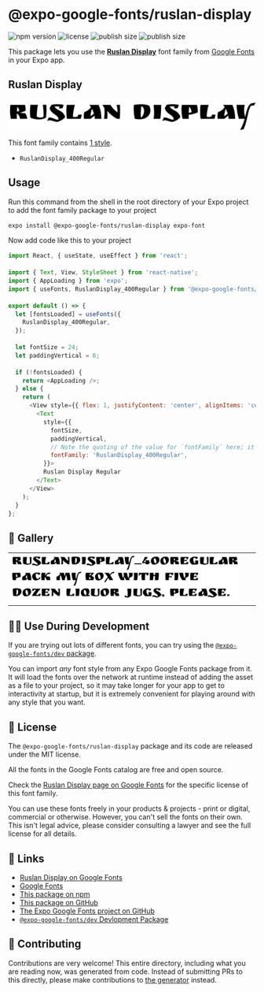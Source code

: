 # @expo-google-fonts/ruslan-display

![npm version](https://flat.badgen.net/npm/v/@expo-google-fonts/ruslan-display)
![license](https://flat.badgen.net/github/license/expo/google-fonts)
![publish size](https://flat.badgen.net/packagephobia/install/@expo-google-fonts/ruslan-display)
![publish size](https://flat.badgen.net/packagephobia/publish/@expo-google-fonts/ruslan-display)

This package lets you use the [**Ruslan Display**](https://fonts.google.com/specimen/Ruslan+Display) font family from [Google Fonts](https://fonts.google.com/) in your Expo app.

## Ruslan Display

![Ruslan Display](./font-family.png)

This font family contains [1 style](#-gallery).

- `RuslanDisplay_400Regular`

## Usage

Run this command from the shell in the root directory of your Expo project to add the font family package to your project
```sh
expo install @expo-google-fonts/ruslan-display expo-font
```

Now add code like this to your project
```js
import React, { useState, useEffect } from 'react';

import { Text, View, StyleSheet } from 'react-native';
import { AppLoading } from 'expo';
import { useFonts, RuslanDisplay_400Regular } from '@expo-google-fonts/ruslan-display';

export default () => {
  let [fontsLoaded] = useFonts({
    RuslanDisplay_400Regular,
  });

  let fontSize = 24;
  let paddingVertical = 6;

  if (!fontsLoaded) {
    return <AppLoading />;
  } else {
    return (
      <View style={{ flex: 1, justifyContent: 'center', alignItems: 'center' }}>
        <Text
          style={{
            fontSize,
            paddingVertical,
            // Note the quoting of the value for `fontFamily` here; it expects a string!
            fontFamily: 'RuslanDisplay_400Regular',
          }}>
          Ruslan Display Regular
        </Text>
      </View>
    );
  }
};

```

## 🔡 Gallery


||||
|-|-|-|
|![RuslanDisplay_400Regular](./RuslanDisplay_400Regular.ttf.png)||||


## 👩‍💻 Use During Development

If you are trying out lots of different fonts, you can try using the [`@expo-google-fonts/dev` package](https://github.com/expo/google-fonts/tree/master/font-packages/dev#readme).

You can import *any* font style from any Expo Google Fonts package from it. It will load the fonts
over the network at runtime instead of adding the asset as a file to your project, so it may take longer
for your app to get to interactivity at startup, but it is extremely convenient
for playing around with any style that you want.

## 📖 License

The `@expo-google-fonts/ruslan-display` package and its code are released under the MIT license.

All the fonts in the Google Fonts catalog are free and open source.

Check the [Ruslan Display page on Google Fonts](https://fonts.google.com/specimen/Ruslan+Display) for the specific license of this font family.

You can use these fonts freely in your products & projects - print or digital, commercial or otherwise. However, you can't sell the fonts on their own. This isn't legal advice, please consider consulting a lawyer and see the full license for all details.

## 🔗 Links

- [Ruslan Display on Google Fonts](https://fonts.google.com/specimen/Ruslan+Display)
- [Google Fonts](https://fonts.google.com/)
- [This package on npm](https://www.npmjs.com/package/@expo-google-fonts/ruslan-display)
- [This package on GitHub](https://github.com/expo/google-fonts/tree/master/font-packages/ruslan-display)
- [The Expo Google Fonts project on GitHub](https://github.com/expo/google-fonts)
- [`@expo-google-fonts/dev` Devlopment Package](https://github.com/expo/google-fonts/tree/master/font-packages/dev)

## 🤝 Contributing

Contributions are very welcome! This entire directory, including what you are reading now, was generated from code. Instead of submitting PRs to this directly, please make contributions to [the generator](https://github.com/expo/google-fonts/tree/master/packages/generator) instead.
